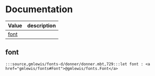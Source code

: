 # Documentation
|Value|description|
|---|---|
|[font](#font)||

## font

```moonbit
:::source,gmlewis/fonts-d/donner/donner.mbt,729:::let font : <a href="gmlewis/fonts#Font">@gmlewis/fonts.Font</a>
```

